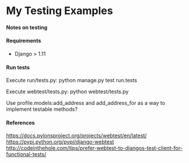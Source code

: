 # My Testing Examples

#### Notes on testing

#### Requirements

- Django > 1.11

#### Run tests

Execute run/tests.py: python manage.py test run.tests

Execute webtest/tests.py: python webtest/tests.py

Use profile.models:add_address and add_address_for as a way to implement
testable methods?


#### References

https://docs.pylonsproject.org/projects/webtest/en/latest/
https://pypi.python.org/pypi/django-webtest
http://codeinthehole.com/tips/prefer-webtest-to-djangos-test-client-for-functional-tests/
